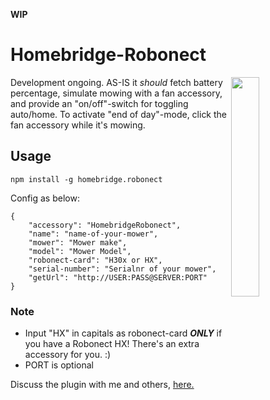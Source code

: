 **WIP**  

# Homebridge-Robonect

<img src="https://media.giphy.com/media/ORUDaRRrDv6Gct22tS/giphy.gif" width="30%" align="right"> 

Development ongoing.  AS-IS it _should_ fetch battery percentage, simulate mowing with a fan accessory, and provide an "on/off"-switch for toggling auto/home.  To activate "end of day"-mode, click the fan accessory while it's mowing.

## Usage

`npm install -g homebridge.robonect`

Config as below:  

	{  
		"accessory": "HomebridgeRobonect",  
		"name": "name-of-your-mower",  
		"mower": "Mower make",  
		"model": "Mower Model",  
		"robonect-card": "H30x or HX",  
		"serial-number": "Serialnr of your mower",  
		"getUrl": "http://USER:PASS@SERVER:PORT"  
	}  
  

### Note
 * Input "HX" in capitals as robonect-card _**ONLY**_ if you have a Robonect HX! There's an extra accessory for you. :)
 * PORT is optional

Discuss the plugin with me and others, [here.](http://www.robonect.de/viewtopic.php?f=55&t=1425&p=12572#p12572)